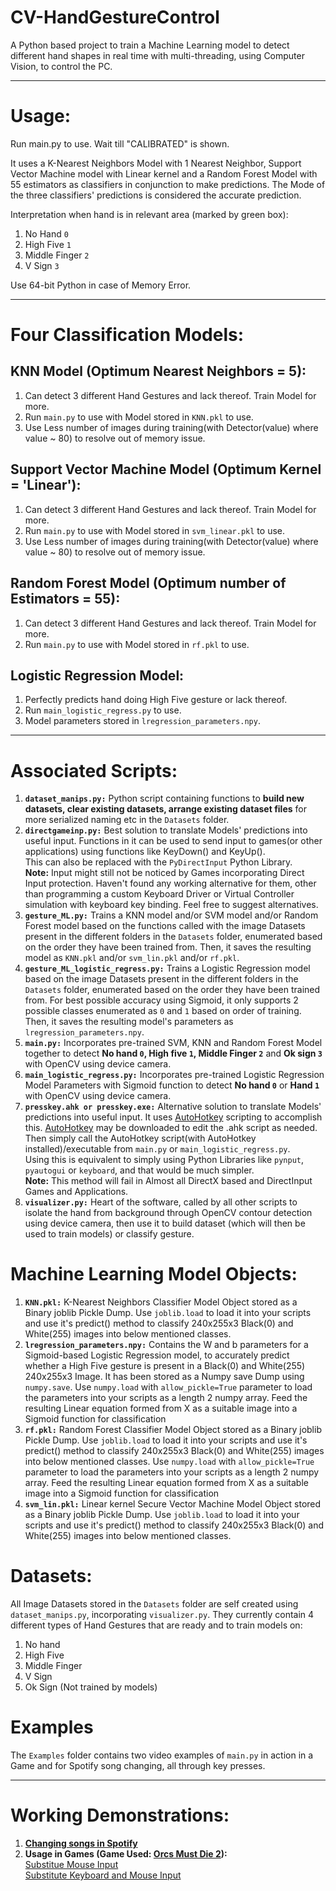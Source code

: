 # CV-HandGestureControl
A Python based project to train a Machine Learning model to detect different hand shapes in real time with multi-threading, using Computer Vision, to control the PC.

---

# Usage:
Run main.py to use. Wait till "CALIBRATED" is shown.

It uses a K-Nearest Neighbors Model with 1 Nearest Neighbor, Support Vector Machine model with Linear kernel and a Random Forest Model with 55 estimators as classifiers in conjunction to make predictions.
The Mode of the three classifiers' predictions is considered the accurate prediction.

Interpretation when hand is in relevant area (marked by green box):
1. No Hand `0` 
2. High Five `1`
3. Middle Finger `2`
4. V Sign `3`


Use 64-bit Python in case of Memory Error.

---

# Four Classification Models:

KNN Model (Optimum Nearest Neighbors = 5): 
--
1. Can detect 3 different Hand Gestures and lack thereof. Train Model for more.
2. Run `main.py` to use with Model stored in `KNN.pkl` to use.
3. Use Less number of images during training(with Detector(value) where value ~ 80) to resolve out of memory issue.

Support Vector Machine Model (Optimum Kernel = 'Linear'):
--
1. Can detect 3 different Hand Gestures and lack thereof. Train Model for more.
2. Run `main.py` to use with Model stored in `svm_linear.pkl` to use.
3. Use Less number of images during training(with Detector(value) where value ~ 80) to resolve out of memory issue.

Random Forest Model (Optimum number of Estimators = 55):
--
1. Can detect 3 different Hand Gestures and lack thereof. Train Model for more.
2. Run `main.py` to use with Model stored in `rf.pkl` to use.

Logistic Regression Model:
--
1. Perfectly predicts hand doing High Five gesture or lack thereof.
2. Run `main_logistic_regress.py` to use.
3. Model parameters stored in `lregression_parameters.npy`.


---
# Associated Scripts:
1. **`dataset_manips.py:`** Python script containing functions to **build new datasets, clear existing datasets, arrange existing dataset files** for more serialized naming etc in the `Datasets` folder.
2. **`directgameinp.py:`** Best solution to translate Models' predictions into useful input. Functions in it can be used to send input to games(or other applications) using functions like KeyDown() and KeyUp().\
  This can also be replaced with the `PyDirectInput` Python Library.\
**Note:** Input might still not be noticed by Games incorporating Direct Input protection. Haven't found any working alternative for them, other than programming a custom Keyboard Driver or Virtual Controller simulation with keyboard key binding. Feel free to suggest alternatives.
3. **`gesture_ML.py:`** Trains a KNN model and/or SVM model and/or Random Forest model based on the functions called with the image Datasets present in the different folders in the `Datasets` folder, enumerated based on the order they have been trained from. Then, it saves the resulting model as `KNN.pkl` and/or `svm_lin.pkl` and/or `rf.pkl`.
4. **`gesture_ML_logistic_regress.py:`** Trains a Logistic Regression model based on the image Datasets present in the different folders in the `Datasets` folder, enumerated based on the order they have been trained from. For best possible accuracy using Sigmoid, it only supports 2 possible classes enumerated as `0` and `1` based on order of training. Then, it saves the resulting model's parameters as `lregression_parameters.npy`. 
5. **`main.py:`** Incorporates pre-trained SVM, KNN and Random Forest Model together to detect **No hand `0`, High five `1`, Middle Finger `2`** and **Ok sign `3`** with OpenCV using device camera.
6. **`main_logistic_regress.py:`** Incorporates pre-trained Logistic Regression Model Parameters with Sigmoid function to detect **No hand `0`** or **Hand `1`** with OpenCV using device camera.
7. **`presskey.ahk or presskey.exe:`** Alternative solution to translate Models' predictions into useful input. It uses [AutoHotkey](https://www.autohotkey.com/docs/Tutorial.htm) scripting to accomplish this. [AutoHotkey](https://www.autohotkey.com/) may be downloaded to edit the .ahk script as needed. Then simply call the AutoHotkey script(with AutoHotkey installed)/executable from `main.py` or `main_logistic_regress.py`.\
 Using this is equivalent to simply using Python Libraries like `pynput`, `pyautogui` or `keyboard`, and that would be much simpler.\
**Note:** This method will fail in Almost all DirectX based and DirectInput Games and Applications.
8. **`visualizer.py:`** Heart of the software, called by all other scripts to isolate the hand from background through OpenCV contour detection using device camera, then use it to build dataset (which will then be used to train models) or classify gesture.

# Machine Learning Model Objects:
1. **`KNN.pkl:`** K-Nearest Neighbors Classifier Model Object stored as a Binary joblib Pickle Dump. Use `joblib.load` to load it into your scripts and use it's predict() method to classify 240x255x3 Black(0) and White(255) images into below mentioned classes.
2. **`lregression_parameters.npy:`** Contains the W and b parameters for a Sigmoid-based Logistic Regression model, to accurately predict whether a High Five gesture is present in a Black(0) and White(255) 240x255x3 Image. It has been stored as a Numpy save Dump using `numpy.save`. Use `numpy.load` with `allow_pickle=True` parameter to load the parameters into your scripts as a length 2 numpy array. Feed the resulting Linear equation formed from X as a suitable image into a Sigmoid function for classification
3. **`rf.pkl:`** Random Forest Classifier Model Object stored as a Binary joblib Pickle Dump. Use `joblib.load` to load it into your scripts and use it's predict() method to classify 240x255x3 Black(0) and White(255) images into below mentioned classes. Use `numpy.load` with `allow_pickle=True` parameter to load the parameters into your scripts as a length 2 numpy array. Feed the resulting Linear equation formed from X as a suitable image into a Sigmoid function for classification
4. **`svm_lin.pkl:`** Linear kernel Secure Vector Machine Model Object stored as a Binary joblib Pickle Dump. Use `joblib.load` to load it into your scripts and use it's predict() method to classify 240x255x3 Black(0) and White(255) images into below mentioned classes.
 
# Datasets:
All Image Datasets stored in the `Datasets` folder are self created using `dataset_manips.py`, incorporating `visualizer.py`. They currently contain 4 different types of Hand Gestures that are ready and to train models on:
1. No hand
2. High Five
3. Middle Finger
4. V Sign
5. Ok Sign (Not trained by models)

# Examples
The `Examples` folder contains two video examples of `main.py` in action in a Game and for Spotify song changing, all through key presses. 

---
# Working Demonstrations:
1. **[Changing songs in Spotify](https://github.com/Dhi13man/CV-HandGestureControl/blob/master/cvgesture.mp4)**
1. **Usage in Games (Game Used: [Orcs Must Die 2](https://store.steampowered.com/app/201790/Orcs_Must_Die_2/)):**\
[Substitue Mouse Input](https://github.com/Dhi13man/CV-HandGestureControl/tree/master/Examples/cvgesture1.mp4)\
[Substitute Keyboard and Mouse Input](https://github.com/Dhi13man/CV-HandGestureControl/tree/master/Examples/cvgesture2.mp4)
